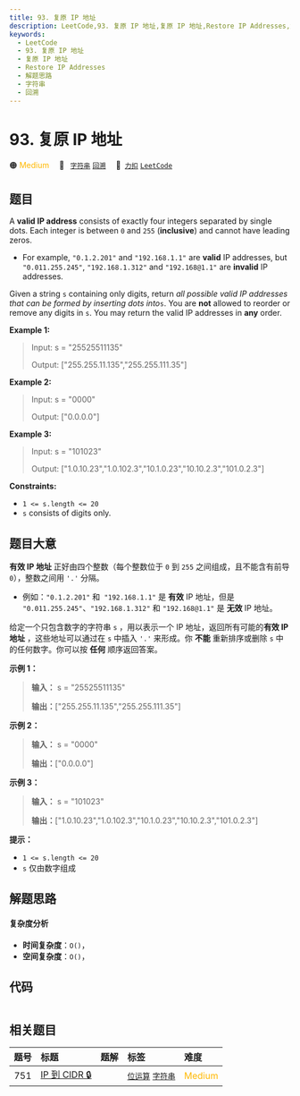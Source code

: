 ```yaml
---
title: 93. 复原 IP 地址
description: LeetCode,93. 复原 IP 地址,复原 IP 地址,Restore IP Addresses,解题思路,字符串,回溯
keywords:
  - LeetCode
  - 93. 复原 IP 地址
  - 复原 IP 地址
  - Restore IP Addresses
  - 解题思路
  - 字符串
  - 回溯
---
```


# 93. 复原 IP 地址

🟠 <font color=#ffb800>Medium</font>&emsp; 🔖&ensp; [`字符串`](/tag/string.md) [`回溯`](/tag/backtracking.md)&emsp; 🔗&ensp;[`力扣`](https://leetcode.cn/problems/restore-ip-addresses) [`LeetCode`](https://leetcode.com/problems/restore-ip-addresses)

## 题目

A **valid IP address** consists of exactly four integers separated by single
dots. Each integer is between `0` and `255` (**inclusive**) and cannot have
leading zeros.

  * For example, `"0.1.2.201"` and `"192.168.1.1"` are **valid** IP addresses, but `"0.011.255.245"`, `"192.168.1.312"` and `"192.168@1.1"` are **invalid** IP addresses.

Given a string `s` containing only digits, return _all possible valid IP
addresses that can be formed by inserting dots into_`s`. You are **not**
allowed to reorder or remove any digits in `s`. You may return the valid IP
addresses in **any** order.



**Example 1:**

> Input: s = "25525511135"
> 
> Output: ["255.255.11.135","255.255.111.35"]

**Example 2:**

> Input: s = "0000"
> 
> Output: ["0.0.0.0"]

**Example 3:**

> Input: s = "101023"
> 
> Output: ["1.0.10.23","1.0.102.3","10.1.0.23","10.10.2.3","101.0.2.3"]

**Constraints:**

  * `1 <= s.length <= 20`
  * `s` consists of digits only.


## 题目大意

**有效 IP 地址** 正好由四个整数（每个整数位于 `0` 到 `255` 之间组成，且不能含有前导 `0`），整数之间用 `'.'` 分隔。

  * 例如：`"0.1.2.201"` 和` "192.168.1.1"` 是 **有效** IP 地址，但是 `"0.011.255.245"`、`"192.168.1.312"` 和 `"192.168@1.1"` 是 **无效** IP 地址。

给定一个只包含数字的字符串 `s` ，用以表示一个 IP 地址，返回所有可能的**有效 IP 地址** ，这些地址可以通过在 `s` 中插入 `'.'`
来形成。你 **不能**  重新排序或删除 `s` 中的任何数字。你可以按 **任何** 顺序返回答案。



**示例 1：**

> 
> 
> 
> 
> 
> **输入：** s = "25525511135"
> 
> **输出：**["255.255.11.135","255.255.111.35"]
> 
> 

**示例 2：**

> 
> 
> 
> 
> 
> **输入：** s = "0000"
> 
> **输出：**["0.0.0.0"]
> 
> 

**示例 3：**

> 
> 
> 
> 
> 
> **输入：** s = "101023"
> 
> **输出：**["1.0.10.23","1.0.102.3","10.1.0.23","10.10.2.3","101.0.2.3"]
> 
> 



**提示：**

  * `1 <= s.length <= 20`
  * `s` 仅由数字组成


## 解题思路

#### 复杂度分析

- **时间复杂度**：`O()`，
- **空间复杂度**：`O()`，

## 代码

```javascript

```

## 相关题目

<!-- prettier-ignore -->
| 题号 | 标题 | 题解 | 标签 | 难度 |
| :------: | :------ | :------: | :------ | :------ |
| 751 | [IP 到 CIDR 🔒](https://leetcode.com/problems/ip-to-cidr) |  |  [`位运算`](/tag/bit-manipulation.md) [`字符串`](/tag/string.md) | <font color=#ffb800>Medium</font> |
